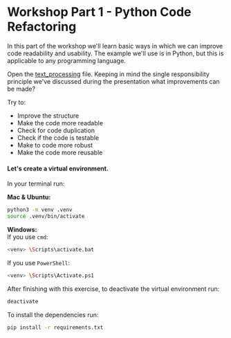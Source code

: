 # Workshop Part 1 - Python Code Refactoring

In this part of the workshop we'll learn basic ways in which we can improve code readability and usability. The example we'll use is in Python, but
this is applicable to any programming language.

Open the [text_processing](https://github.com/pyladiesams/Azure-functions-beginner-mar2020/blob/master/workshop/part1_refactoring/text_processing.py) file. Keeping in mind the single responsibility principle we've discussed during the presentation what improvements can be made?

Try to:

* Improve the structure
* Make the code more readable
* Check for code duplication
* Check if the code is testable
* Make to code more robust
* Make the code more reusable


#### Let's create a virtual environment.
In your terminal run:

**Mac & Ubuntu:**
```bash
python3 -m venv .venv
source .venv/bin/activate
```

**Windows:**\
If you use `cmd`:
```bash
<venv> \Scripts\activate.bat 
```

If you use `PowerShell`:
```bash
<venv> \Scripts\Activate.ps1 
```

After finishing with this exercise, to deactivate the virtual environment run:
```bash
deactivate
```

To install the dependencies run:
```bash
pip install -r requirements.txt
```

